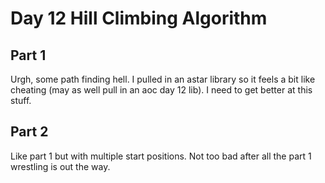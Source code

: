 # Day 12 Hill Climbing Algorithm

## Part 1

Urgh, some path finding hell. I pulled in an astar library so it feels a bit like cheating (may as well pull in an aoc day 12 lib). I need to get better at this stuff.

## Part 2

Like part 1 but with multiple start positions. Not too bad after all the part 1 wrestling is out the way.